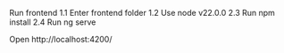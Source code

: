
Run frontend
 1.1 Enter frontend folder
 1.2 Use node v22.0.0 
 2.3 Run npm install
 2.4 Run ng serve

Open http://localhost:4200/
